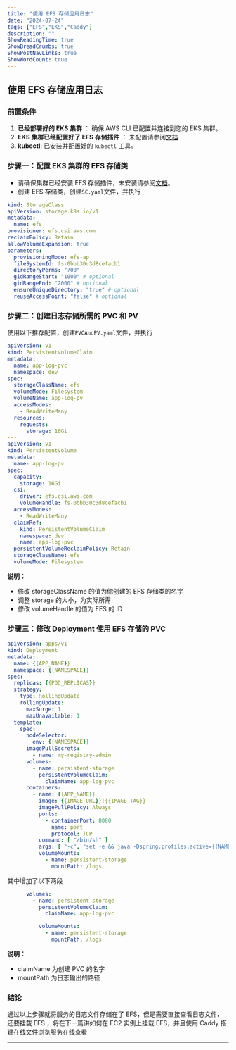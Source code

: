 ```yaml
---
title: "使用 EFS 存储应用日志"
date: "2024-07-24"
tags: ["EFS","EKS","Caddy"]
description: ""
ShowReadingTime: true
ShowBreadCrumbs: true
ShowPostNavLinks: true
ShowWordCount: true
---
```


## 使用 EFS 存储应用日志

### 前置条件

1. **已经部署好的 EKS 集群** ： 确保 AWS CLI 已配置并连接到您的 EKS 集群。
2. **EKS 集群已经配置好了 EFS 存储插件** ： 未配置请参阅[文档](https://docs.aws.amazon.com/eks/latest/userguide/efs-csi.html)
3. **kubectl**: 已安装并配置好的 `kubectl` 工具。

### 步骤一：配置 EKS 集群的 EFS 存储类

 - 请确保集群已经安装 EFS 存储插件，未安装请参阅[文档](https://docs.aws.amazon.com/eks/latest/userguide/efs-csi.html)。
 - 创建 EFS 存储类，创建`SC.yaml`文件，并执行

```yaml
kind: StorageClass
apiVersion: storage.k8s.io/v1
metadata:
  name: efs
provisioner: efs.csi.aws.com
reclaimPolicy: Retain
allowVolumeExpansion: true
parameters:
  provisioningMode: efs-ap
  fileSystemId: fs-0bbb30c3d8cefacb1
  directoryPerms: "700"
  gidRangeStart: "1000" # optional
  gidRangeEnd: "2000" # optional
  ensureUniqueDirectory: "true" # optional
  reuseAccessPoint: "false" # optional
```

### 步骤二：创建日志存储所需的 PVC 和 PV

使用以下推荐配置，创建`PVCAndPV.yaml`文件，并执行

```yaml
apiVersion: v1
kind: PersistentVolumeClaim
metadata:
  name: app-log-pvc
  namespace: dev
spec:
  storageClassName: efs
  volumeMode: Filesystem
  volumeName: app-log-pv
  accessModes:
    - ReadWriteMany
  resources:
    requests:
      storage: 16Gi
---
apiVersion: v1
kind: PersistentVolume
metadata:
  name: app-log-pv
spec:
  capacity:
    storage: 16Gi
  csi:
    driver: efs.csi.aws.com
    volumeHandle: fs-0bbb30c3d8cefacb1
  accessModes:
    - ReadWriteMany
  claimRef:
    kind: PersistentVolumeClaim
    namespace: dev
    name: app-log-pvc
  persistentVolumeReclaimPolicy: Retain
  storageClassName: efs
  volumeMode: Filesystem
```
**说明：**
 - 修改 storageClassName 的值为你创建的 EFS 存储类的名字
 - 调整 storage 的大小，为实际所需
 - 修改 volumeHandle 的值为 EFS 的 ID

### 步骤三：修改 Deployment 使用 EFS 存储的 PVC

```yaml
apiVersion: apps/v1
kind: Deployment
metadata:
  name: {{APP_NAME}}
  namespace: {{NAMESPACE}}
spec:
  replicas: {{POD_REPLICAS}}
  strategy:
    type: RollingUpdate
    rollingUpdate:
      maxSurge: 1
      maxUnavailable: 1
  template:
    spec:
      nodeSelector:
        env: {{NAMESPACE}}
      imagePullSecrets:
        - name: my-registry-admin
      volumes:
        - name: persistent-storage
          persistentVolumeClaim:
            claimName: app-log-pvc
      containers:
        - name: {{APP_NAME}}
          image: {{IMAGE_URL}}:{{IMAGE_TAG}}
          imagePullPolicy: Always
          ports:
            - containerPort: 8080
              name: port
              protocol: TCP
          command: [ "/bin/sh" ]
          args: [ "-c", "set -e && java -Dspring.profiles.active={{NAMESPACE}} -Dserver.port=8080 -jar app.jar" ]
          volumeMounts:
            - name: persistent-storage
              mountPath: /logs
```

其中增加了以下两段

```yaml
      volumes:
        - name: persistent-storage
          persistentVolumeClaim:
            claimName: app-log-pvc
```

```yaml
          volumeMounts:
            - name: persistent-storage
              mountPath: /logs
```

**说明：**
 - claimName 为创建 PVC 的名字
 - mountPath 为日志输出的路径

### 结论

通过以上步骤就将服务的日志文件存储在了 EFS，但是需要直接查看日志文件，还要挂载 EFS ，将在下一篇讲如何在 EC2 实例上挂载 EFS，并且使用 Caddy 搭建在线文件浏览服务在线查看

------
